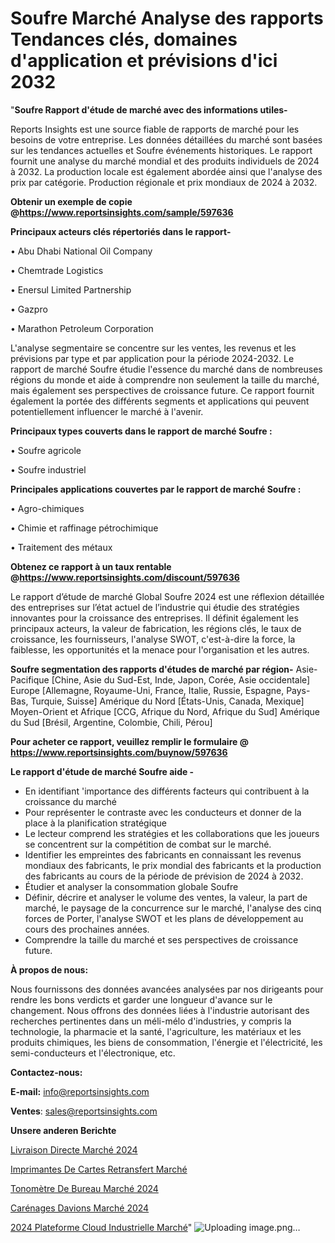 # Soufre Marché Analyse des rapports Tendances clés, domaines d'application et prévisions d'ici 2032

"<strong>Soufre Rapport d'étude de marché avec des informations utiles-</strong>

Reports Insights est une source fiable de rapports de marché pour les besoins de votre entreprise. Les données détaillées du marché sont basées sur les tendances actuelles et Soufre événements historiques. Le rapport fournit une analyse du marché mondial et des produits individuels de 2024 à 2032. La production locale est également abordée ainsi que l'analyse des prix par catégorie. Production régionale et prix mondiaux de 2024 à 2032.

<strong><b>Obtenir un exemple de copie @</b></strong><a href=https://www.reportsinsights.com/sample/597636><strong><b>https://www.reportsinsights.com/sample/597636</b></strong></a>

<b>Principaux acteurs clés répertoriés dans le rapport-</b>

<b> </b>• Abu Dhabi National Oil Company

• Chemtrade Logistics

• Enersul Limited Partnership

• Gazpro

• Marathon Petroleum Corporation

L'analyse segmentaire se concentre sur les ventes, les revenus et les prévisions par type et par application pour la période 2024-2032. Le rapport de marché Soufre étudie l'essence du marché dans de nombreuses régions du monde et aide à comprendre non seulement la taille du marché, mais également ses perspectives de croissance future. Ce rapport fournit également la portée des différents segments et applications qui peuvent potentiellement influencer le marché à l'avenir.

<strong>Principaux types couverts dans le rapport de marché Soufre :</strong>

• Soufre agricole

• Soufre industriel

<strong>Principales applications couvertes par le rapport de marché Soufre :</strong>

• Agro-chimiques

• Chimie et raffinage pétrochimique

• Traitement des métaux

<strong><b>Obtenez ce rapport à un taux rentable @</b></strong><a href=https://www.reportsinsights.com/discount/597636><strong><b>https://www.reportsinsights.com/discount/597636</b></strong></a>

Le rapport d’étude de marché Global Soufre 2024 est une réflexion détaillée des entreprises sur l’état actuel de l’industrie qui étudie des stratégies innovantes pour la croissance des entreprises. Il définit également les principaux acteurs, la valeur de fabrication, les régions clés, le taux de croissance, les fournisseurs, l'analyse SWOT, c'est-à-dire la force, la faiblesse, les opportunités et la menace pour l'organisation et les autres.

<strong>Soufre segmentation des rapports d'études de marché par région-</strong>
Asie-Pacifique [Chine, Asie du Sud-Est, Inde, Japon, Corée, Asie occidentale]
Europe [Allemagne, Royaume-Uni, France, Italie, Russie, Espagne, Pays-Bas, Turquie, Suisse]
Amérique du Nord [États-Unis, Canada, Mexique]
Moyen-Orient et Afrique [CCG, Afrique du Nord, Afrique du Sud]
Amérique du Sud [Brésil, Argentine, Colombie, Chili, Pérou]

<strong>Pour acheter ce rapport, veuillez remplir le formulaire @   <a href=https://www.reportsinsights.com/buynow/597636>https://www.reportsinsights.com/buynow/597636</a></strong>

<strong>Le rapport d'étude de marché Soufre aide -</strong>
<ul>
  <li>En identifiant 'importance des différents facteurs qui contribuent à la croissance du marché</li>
  <li>Pour représenter le contraste avec les conducteurs et donner de la place à la planification stratégique</li>
  <li>Le lecteur comprend les stratégies et les collaborations que les joueurs se concentrent sur la compétition de combat sur le marché.</li>
  <li>Identifier les empreintes des fabricants en connaissant les revenus mondiaux des fabricants, le prix mondial des fabricants et la production des fabricants au cours de la période de prévision de 2024 à 2032.</li>
  <li>Étudier et analyser la consommation globale Soufre</li>
  <li>Définir, décrire et analyser le volume des ventes, la valeur, la part de marché, le paysage de la concurrence sur le marché, l'analyse des cinq forces de Porter, l'analyse SWOT et les plans de développement au cours des prochaines années.</li>
  <li>Comprendre la taille du marché et ses perspectives de croissance future.</li>
</ul>
<strong>À propos de nous:</strong>

Nous fournissons des données avancées analysées par nos dirigeants pour rendre les bons verdicts et garder une longueur d'avance sur le changement. Nous offrons des données liées à l'industrie autorisant des recherches pertinentes dans un méli-mélo d'industries, y compris la technologie, la pharmacie et la santé, l'agriculture, les matériaux et les produits chimiques, les biens de consommation, l'énergie et l'électricité, les semi-conducteurs et l'électronique, etc.

<strong>Contactez-nous:</strong>

<strong>E-mail:</strong> <a href=mailto:info@reportsinsights.com>info@reportsinsights.com</a>

<strong>Ventes</strong>: <a href=mailto:sales@reportsinsights.com>sales@reportsinsights.com</a>

<strong>Unsere anderen Berichte</strong>

<a href=https://www.linkedin.com/pulse/livraison-directe-marché-analyse-approfondie-actuelle-ou1sc/>Livraison Directe Marché 2024</a>

<a href=https://www.linkedin.com/pulse/imprimantes-de-cartes-retransfert-march%C3%A9-cejpc/>Imprimantes De Cartes Retransfert Marché</a>

<a href=https://www.linkedin.com/pulse/tonomètre-de-bureau-marché-progrès-technologiques-l8khc/>Tonomètre De Bureau Marché 2024</a>

<a href=https://www.linkedin.com/pulse/carénages-davions-marchéstratégies-de-croissance-c1bec/>Carénages Davions Marché 2024</a>

<a href=https://www.linkedin.com/pulse/2024-plateforme-cloud-industrielle-march%C3%A9-qdsac/>2024 Plateforme Cloud Industrielle Marché</a>"
![Uploading image.png…]()
